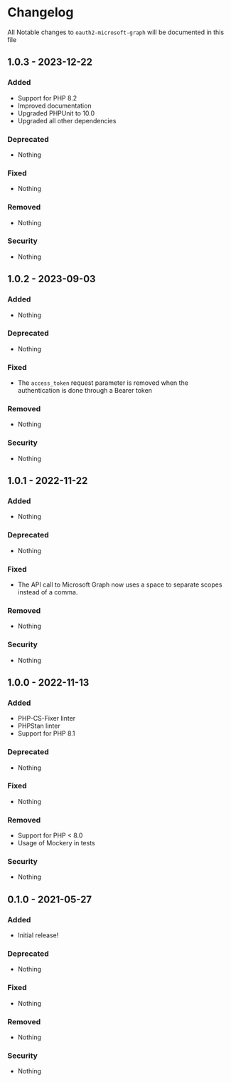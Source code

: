 # Changelog
All Notable changes to `oauth2-microsoft-graph` will be documented in this file

## 1.0.3 - 2023-12-22

### Added
- Support for PHP 8.2
- Improved documentation
- Upgraded PHPUnit to 10.0
- Upgraded all other dependencies

### Deprecated
- Nothing

### Fixed
- Nothing

### Removed
- Nothing

### Security
- Nothing

## 1.0.2 - 2023-09-03

### Added
- Nothing

### Deprecated
- Nothing

### Fixed
- The `access_token` request parameter is removed when the authentication is done through a Bearer token

### Removed
- Nothing

### Security
- Nothing

## 1.0.1 - 2022-11-22

### Added
- Nothing

### Deprecated
- Nothing

### Fixed
- The API call to Microsoft Graph now uses a space to separate scopes instead of a comma.

### Removed
- Nothing

### Security
- Nothing

## 1.0.0 - 2022-11-13

### Added
- PHP-CS-Fixer linter
- PHPStan linter
- Support for PHP 8.1

### Deprecated
- Nothing

### Fixed
- Nothing

### Removed
- Support for PHP < 8.0
- Usage of Mockery in tests

### Security
- Nothing

## 0.1.0 - 2021-05-27

### Added
- Initial release!

### Deprecated
- Nothing

### Fixed
- Nothing

### Removed
- Nothing

### Security
- Nothing
